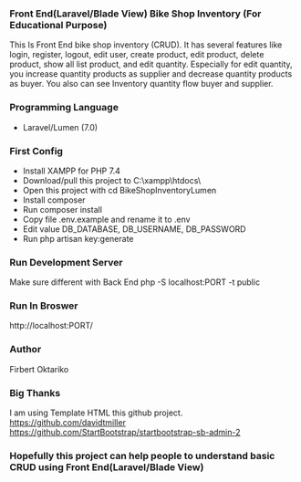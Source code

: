 ### Front End(Laravel/Blade View) Bike Shop Inventory (For Educational Purpose)
This Is Front End bike shop inventory (CRUD). It has several features like login, register, logout, edit user, create product, edit product, delete product, show all list product, and edit quantity. Especially for edit quantity, you increase quantity products as supplier and decrease quantity products as buyer. You also can see Inventory quantity flow buyer and supplier.

### Programming Language
- Laravel/Lumen (7.0)

### First Config
- Install XAMPP for PHP 7.4
- Download/pull this project to C:\xampp\htdocs\
- Open this project with cd BikeShopInventoryLumen
- Install composer
- Run composer install
- Copy file .env.example and rename it to .env
- Edit value DB_DATABASE, DB_USERNAME, DB_PASSWORD
- Run php artisan key:generate

### Run Development Server
Make sure different with Back End
php -S localhost:PORT -t public 

### Run In Broswer
http://localhost:PORT/

### Author 
Firbert Oktariko 

### Big Thanks 
I am using Template HTML this github project.
https://github.com/davidtmiller
https://github.com/StartBootstrap/startbootstrap-sb-admin-2 

### Hopefully this project can help people to understand basic CRUD using Front End(Laravel/Blade View)
